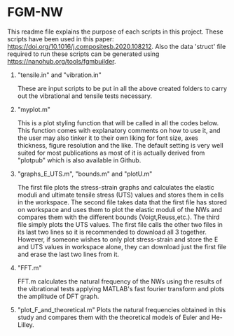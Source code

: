 # FGM-NW
This readme file explains the purpose of each scripts in this project. These scripts have been used in this paper: https://doi.org/10.1016/j.compositesb.2020.108212. Also the data 'struct' file required to run these scripts can be generated using https://nanohub.org/tools/fgmbuilder.  

1.  "tensile.in" and "vibration.in"

    These are input scripts to be put in all the above created folders to carry out the vibrational
    and tensile tests necessary.

2.  "myplot.m"

    This is a plot styling function that will be called in all the codes below. This function comes with
    explanatory comments on how to use it, and the user may also tinker it to their own liking for font
    size, axes thickness, figure resolution and the like. The default setting is very well suited for 
    most publications as most of it is actually derived from "plotpub" which is also available in Github.

3.  "graphs_E_UTS.m", "bounds.m" and "plotU.m"
    
    The first file plots the stress-strain graphs and calculates the elastic moduli and ultimate tensile
    stress (UTS) values and stores them in cells in the workspace.
    The second file takes data that the first file has stored on workspace and uses them to plot the
    elastic moduli of the NWs and compares them with the different bounds (Voigt,Reuss,etc.).
    The third file simply plots the UTS values.
    The first file calls the other two files in its last two lines so it is recommended to download all
    3 together. However, if someone wishes to only plot stress-strain and store the E and UTS values in
    workspace alone, they can download just the first file and erase the last two lines from it.
    
4.  "FFT.m"

    FFT.m calculates the natural frequency of the NWs using the results of the vibrational tests applying
    MATLAB's fast fourier transform and plots the amplitude of DFT graph. 
    
5.  "plot_F_and_theoretical.m"
    Plots the natural frequencies obtained in this study and compares them with the theoretical models
    of Euler and He-Lilley.

